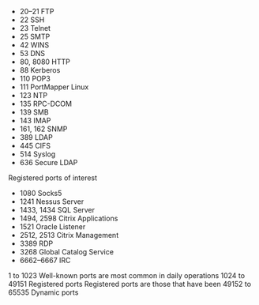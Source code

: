 

- 20–21 FTP
- 22 SSH
- 23 Telnet
- 25 SMTP
- 42 WINS
- 53 DNS
- 80, 8080 HTTP
- 88 Kerberos
- 110 POP3
- 111 PortMapper Linux
- 123 NTP
- 135 RPC-DCOM
- 139 SMB
- 143 IMAP
- 161, 162 SNMP
- 389 LDAP
- 445 CIFS
- 514 Syslog
- 636 Secure LDAP


Registered ports of interest
- 1080 Socks5
- 1241 Nessus Server
- 1433, 1434 SQL Server
- 1494, 2598 Citrix Applications
- 1521 Oracle Listener
- 2512, 2513 Citrix Management
- 3389 RDP
- 3268 Global Catalog Service
- 6662–6667 IRC



1 to 1023	Well-known ports are most common in daily operations
1024 to 49151	Registered ports Registered ports are those that have been
49152 to 65535	Dynamic ports

